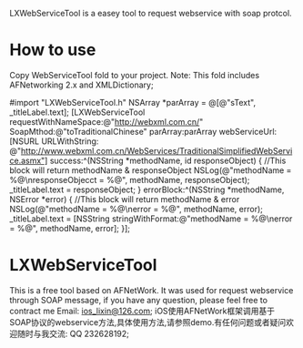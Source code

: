 LXWebServiceTool is a easey tool to request webservice with soap protcol.

# How to use

Copy WebServiceTool fold to your project. 
Note: This fold includes AFNetworking 2.x and XMLDictionary;

#import "LXWebServiceTool.h"
    NSArray *parArray = @[@"sText", _titleLabel.text];
    [LXWebServiceTool requestWithNameSpace:@"http://webxml.com.cn/" SoapMthod:@"toTraditionalChinese" parArray:parArray webServiceUrl:[NSURL URLWithString: @"http://www.webxml.com.cn/WebServices/TraditionalSimplifiedWebService.asmx"] success:^(NSString *methodName, id responseObject) {
      //This block will return methodName & responseObject
        NSLog(@"methodName = %@\nresponseObjecct = %@", methodName, responseObject);
        _titleLabel.text = responseObject;
    } errorBlock:^(NSString *methodName, NSError *error) {
      //This block will return methodName & error
        NSLog(@"methodName = %@\nerror = %@", methodName, error);
        _titleLabel.text = [NSString stringWithFormat:@"methodName = %@\nerror = %@", methodName, error];
    }];


# LXWebServiceTool

This is a free tool based on AFNetWork. It was used for request webservice through SOAP message, if you have any question, please feel free to contract me Email: ios_lixin@126.com;
iOS使用AFNetWork框架调用基于SOAP协议的webservice方法,具体使用方法,请参照demo.有任何问题或者疑问欢迎随时与我交流: QQ 232628192;
